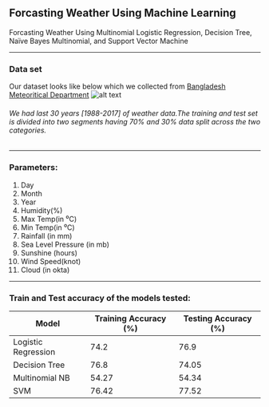 ## Forcasting Weather Using Machine Learning
Forcasting Weather Using Multinomial Logistic Regression, Decision Tree, Naïve Bayes Multinomial, and Support Vector Machine

---
### Data set
Our dataset looks like below which we collected from [Bangladesh Meteoritical Department](http://www.bmd.gov.bd/)
![alt text](https://github.com/sksoumik/Forcasting-Weather-Using-Machine-Learning-/blob/master/dataset%20sample%20image.PNG)

###### We had last 30 years [1988-2017] of weather data.The training and test set is divided into two segments having 70% and 30% data split across the two categories.
---
### Parameters:
1. Day 
2. Month 
3. Year 
4. Humidity(%) 
5. Max Temp(in ⁰C) 
6. Min Temp(in ⁰C) 
7. Rainfall (in mm) 
8. Sea Level Pressure (in mb)
9. Sunshine (hours) 
 10. Wind Speed(knot) 
 11. Cloud (in okta)
 ---
 ### Train and Test accuracy of the models tested: 

| __Model__ | __Training Accuracy (%)__ | __Testing Accuracy (%)__ |
|-------------|------------|------------|
| Logistic Regression         | 74.2     | 76.9      |
| Decision Tree         | 76.8 | 74.05     |
| Multinomial NB          | 54.27     | 54.34      |
| SVM          | 76.42 | 77.52     |
